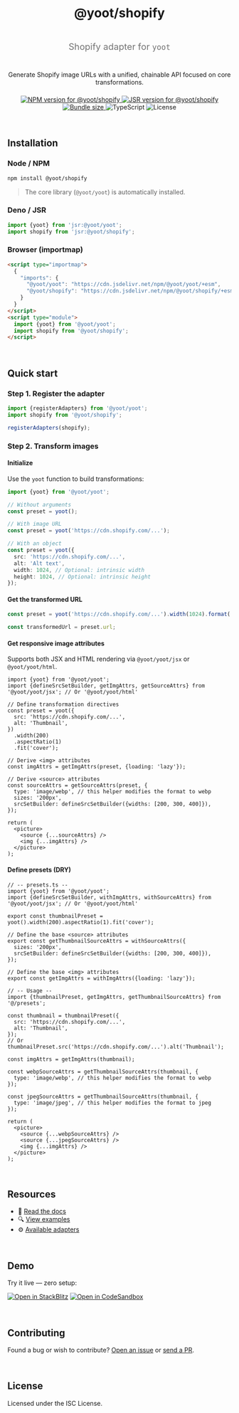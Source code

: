<div align="center" style="display:grid;row-gap:0.5rem">

  <h1>@yoot/shopify</h1>

  <p style="font-size:1.25rem;opacity:0.6">
    Shopify adapter for <code>yoot</code>
  </p>

  <p style="margin-inline:auto">
    Generate Shopify image URLs with a unified, chainable API focused on core transformations.
  </p>

  <div style="max-width:80ch;margin-inline:auto">
    <a href="https://npmjs.com/package/@yoot/shopify">
      <img src="https://img.shields.io/npm/v/@yoot/shopify?style=flat-square&logo=npm&logoColor=white" alt="NPM version for @yoot/shopify" />
    </a>
    <a href="https://jsr.io/@yoot/shopify">
      <img src="https://img.shields.io/jsr/v/@yoot/shopify?style=flat-square&logo=jsr&logoColor=white" alt="JSR version for @yoot/shopify" />
    </a>
    <a href="https://bundlephobia.com/result?p=@yoot/shopify">
      <img src="https://img.shields.io/bundlephobia/minzip/@yoot/shopify?style=flat-square&label=minzipped" alt="Bundle size"  />
    </a>
    <img src="https://img.shields.io/badge/TypeScript-%E2%9C%94-blue?style=flat-square&logo=typescript&logoColor=white" alt="TypeScript" />
    <img src="https://img.shields.io/npm/l/@yoot/shopify?style=flat-square" alt="License" />
  </div>

</div>

&nbsp;

## Installation

### Node / NPM

```bash
npm install @yoot/shopify
```

> The core library (`@yoot/yoot`) is automatically installed.

### Deno / JSR

```ts
import {yoot} from 'jsr:@yoot/yoot';
import shopify from 'jsr:@yoot/shopify';
```

### Browser (importmap)

```html
<script type="importmap">
  {
    "imports": {
      "@yoot/yoot": "https://cdn.jsdelivr.net/npm/@yoot/yoot/+esm",
      "@yoot/shopify": "https://cdn.jsdelivr.net/npm/@yoot/shopify/+esm"
    }
  }
</script>
<script type="module">
  import {yoot} from '@yoot/yoot';
  import shopify from '@yoot/shopify';
</script>
```

&nbsp;

## Quick start

### Step 1. Register the adapter

```ts
import {registerAdapters} from '@yoot/yoot';
import shopify from '@yoot/shopify';

registerAdapters(shopify);
```

### Step 2. Transform images

#### Initialize

Use the `yoot` function to build transformations:

```ts
import {yoot} from '@yoot/yoot';

// Without arguments
const preset = yoot();

// With image URL
const preset = yoot('https://cdn.shopify.com/...');

// With an object
const preset = yoot({
  src: 'https://cdn.shopify.com/...',
  alt: 'Alt text',
  width: 1024, // Optional: intrinsic width
  height: 1024, // Optional: intrinsic height
});
```

#### Get the transformed URL

```ts
const preset = yoot('https://cdn.shopify.com/...').width(1024).format('webp');

const transformedUrl = preset.url;
```

#### Get responsive image attributes

Supports both JSX and HTML rendering via `@yoot/yoot/jsx` or `@yoot/yoot/html`.

```tsx
import {yoot} from '@yoot/yoot';
import {defineSrcSetBuilder, getImgAttrs, getSourceAttrs} from '@yoot/yoot/jsx'; // Or '@yoot/yoot/html'

// Define transformation directives
const preset = yoot({
  src: 'https://cdn.shopify.com/...',
  alt: 'Thumbnail',
})
  .width(200)
  .aspectRatio(1)
  .fit('cover');

// Derive <img> attributes
const imgAttrs = getImgAttrs(preset, {loading: 'lazy'});

// Derive <source> attributes
const sourceAttrs = getSourceAttrs(preset, {
  type: 'image/webp', // this helper modifies the format to webp
  sizes: '200px',
  srcSetBuilder: defineSrcSetBuilder({widths: [200, 300, 400]}),
});

return (
  <picture>
    <source {...sourceAttrs} />
    <img {...imgAttrs} />
  </picture>
);
```

#### Define presets (DRY)

```tsx
// -- presets.ts --
import {yoot} from '@yoot/yoot';
import {defineSrcSetBuilder, withImgAttrs, withSourceAttrs} from '@yoot/yoot/jsx'; // Or '@yoot/yoot/html'

export const thumbnailPreset = yoot().width(200).aspectRatio(1).fit('cover');

// Define the base <source> attributes
export const getThumbnailSourceAttrs = withSourceAttrs({
  sizes: '200px',
  srcSetBuilder: defineSrcSetBuilder({widths: [200, 300, 400]}),
});

// Define the base <img> attributes
export const getImgAttrs = withImgAttrs({loading: 'lazy'});

// -- Usage --
import {thumbnailPreset, getImgAttrs, getThumbnailSourceAttrs} from '@/presets';

const thumbnail = thumbnailPreset({
  src: 'https://cdn.shopify.com/...',
  alt: 'Thumbnail',
});
// Or thumbnailPreset.src('https://cdn.shopify.com/...').alt('Thumbnail');

const imgAttrs = getImgAttrs(thumbnail);

const webpSourceAttrs = getThumbnailSourceAttrs(thumbnail, {
  type: 'image/webp', // this helper modifies the format to webp
});

const jpegSourceAttrs = getThumbnailSourceAttrs(thumbnail, {
  type: 'image/jpeg', // this helper modifies the format to jpeg
});

return (
  <picture>
    <source {...webpSourceAttrs} />
    <source {...jpegSourceAttrs} />
    <img {...imgAttrs} />
  </picture>
);
```

&nbsp;

## Resources

- 📘 [Read the docs](https://github.com/theisel/yoot/tree/main/docs)
- 🔍 [View examples](https://github.com/theisel/yoot/tree/main/examples)
- ⚙️ [Available adapters](https://github.com/theisel/yoot)

&nbsp;

## Demo

Try it live — zero setup:

[![Open in StackBlitz](https://developer.stackblitz.com/img/open_in_stackblitz.svg)](https://stackblitz.com/github/theisel/yoot/tree/main/demo)
[![Open in CodeSandbox](https://codesandbox.io/static/img/play-codesandbox.svg)](https://codesandbox.io/p/sandbox/github/theisel/yoot/tree/main/demo)

&nbsp;

## Contributing

Found a bug or wish to contribute? [Open an issue](https://github.com/theisel/yoot/issues) or [send a PR](https://github.com/theisel/yoot/blob/main/CONTRIBUTING.md).

&nbsp;

## License

Licensed under the ISC License.
